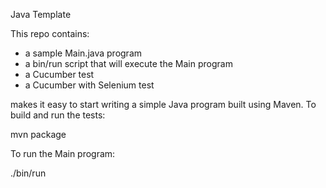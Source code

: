 Java Template

This repo contains:

* a sample Main.java program
* a bin/run script that will execute the Main program
* a Cucumber test
* a Cucumber with Selenium test

makes it easy to start writing a simple Java program built using Maven.
To build and run the tests:

mvn package

To run the Main program:

./bin/run
